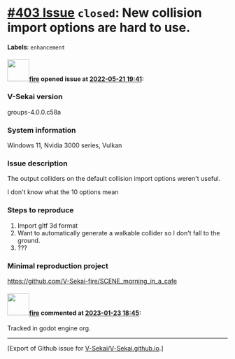 # [\#403 Issue](https://github.com/V-Sekai/V-Sekai.github.io/issues/403) `closed`: New collision import options are hard to use.
**Labels**: `enhancement`


#### <img src="https://avatars.githubusercontent.com/u/32321?u=c2e06a3d2b49a467aa907e54aa259516440267cc&v=4" width="50">[fire](https://github.com/fire) opened issue at [2022-05-21 19:41](https://github.com/V-Sekai/V-Sekai.github.io/issues/403):

### V-Sekai version

groups-4.0.0.c58a

### System information

Windows 11, Nvidia 3000 series, Vulkan

### Issue description

The output colliders on the default collision import options weren't useful.

I don't know what the 10 options mean

### Steps to reproduce

1. Import gltf 3d format
2. Want to automatically generate a walkable collider so I don't fall to the ground.
3. ???

### Minimal reproduction project

https://github.com/V-Sekai-fire/SCENE_morning_in_a_cafe

#### <img src="https://avatars.githubusercontent.com/u/32321?u=c2e06a3d2b49a467aa907e54aa259516440267cc&v=4" width="50">[fire](https://github.com/fire) commented at [2023-01-23 18:45](https://github.com/V-Sekai/V-Sekai.github.io/issues/403#issuecomment-1400813021):

Tracked in godot engine org.


-------------------------------------------------------------------------------



[Export of Github issue for [V-Sekai/V-Sekai.github.io](https://github.com/V-Sekai/V-Sekai.github.io).]
